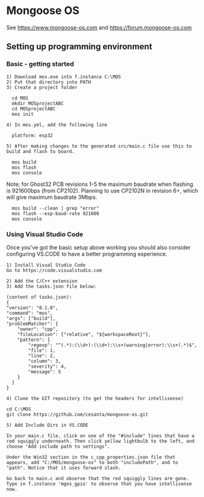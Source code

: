 # Mongoose OS

See https://www.mongoose-os.com and https://forum.mongoose-os.com

## Setting up programming environment

### Basic - getting started
    1) Download mos.exe into f.instance C:\MOS
    2) Put that directory into PATH
    3) Create a project folder

      cd MOS
      mkdir MOSprojectABC
      cd MOSprojectABC
      mos init

    4) In mos.yml, add the following line

      platform: esp32

    5) After making changes to the generated src/main.c file use this to build and flash to board.

      mos build
      mos flash
      mos console

Note; for Ghost32 PCB revisions 1-5 the maximum baudrate when flashing is 921600bps (from CP2102).
Planning to use CP2102N in revision 6+, which will give maximum baudrate 3Mbps.

      mos build --clean | grep "error"
      mos flash --esp-baud-rate 921600
      mos console

### Using Visual Studio Code
Once you've got the basic setup above working you should also consider configuring VS.CODE to have a better programming experience.

    1) Install Visual Studio Code
    Go to https://code.visualstudio.com

    2) Add the C/C++ extension
    3) Add the tasks.json file below:

    (content of tasks.json):
    {
    "version": "0.1.0",
    "command": "mos",
    "args": ["build"],
    "problemMatcher": {
        "owner": "cpp",
        "fileLocation": ["relative", "${workspaceRoot}"],
        "pattern": {
            "regexp": "^(.*):(\\d+):(\\d+):\\s+(warning|error):\\s+(.*)$",
            "file": 1,
            "line": 2,
            "column": 3,
            "severity": 4,
            "message": 5
        }
      }
    }

    4) Clone the GIT repository (to get the headers for intellisense)

    cd C:\MOS
    git clone https://github.com/cesanta/mongoose-os.git

    5) Add Include Dirs in VS.CODE

    In your main.c file, click on one of the "#include" lines that have a red squiggly underneath. Then click yellow lightbulb to the left, and choose "Add include path to settings".

    Under the Win32 section in the c_cpp_properties.json file that appears, add "C:/MOS/mongoose-os" to both "includePath", and to "path". Notice that it uses forward slash.

    Go back to main.c and observe that the red squiggly lines are gone. Type in f.instance 'mgos_gpio' to observe that you have intellisense now.
